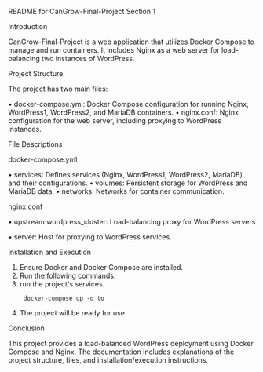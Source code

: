 README for CanGrow-Final-Project Section 1

Introduction

CanGrow-Final-Project is a web application that utilizes Docker Compose to manage and run containers. It includes Nginx as a web server for load-balancing two instances of WordPress.

Project Structure

The project has two main files:

• docker-compose.yml: Docker Compose configuration for running Nginx, WordPress1, WordPress2, and MariaDB containers.
• nginx.conf: Nginx configuration for the web server, including proxying to WordPress instances.

File Descriptions

docker-compose.yml

• services: Defines services (Nginx, WordPress1, WordPress2, MariaDB) and their configurations.
• volumes: Persistent storage for WordPress and MariaDB data.
• networks: Networks for container communication.

nginx.conf

• upstream wordpress_cluster: Load-balancing proxy for WordPress servers

• server: Host for proxying to WordPress services.

Installation and Execution

1. Ensure Docker and Docker Compose are installed.
2. Run the following commands:
3. run the project's services.
   ```shell
    docker-compose up -d to 
   ```
4. The project will be ready for use.

Conclusion

This project provides a load-balanced WordPress deployment using Docker Compose and Nginx. The documentation includes explanations of the project structure, files, and installation/execution instructions.
